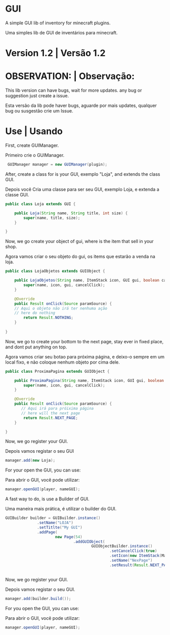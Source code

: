 
# GUI
A simple GUI lib of inventory for minecraft plugins.

Uma simples lib de GUI de inventários para minecraft.

# Version 1.2 | Versão 1.2

# OBSERVATION: | Observação:
This lib version can have bugs, wait for more updates. any bug or suggestion just create a issue.

Esta versão da lib pode haver bugs, aguarde por mais updates, qualquer bug ou susgestão crie um Issue.

# Use | Usando
First, create GUIManager.

Primeiro crie o GUIManager.

```java
 GUIManager manager = new GUIManager(plugin);
 ```
After, create a class for is your GUI, exemplo "Loja", and extends the class GUI.

Depois você Cria uma classe para ser seu GUI, exemplo Loja, e extenda a classe GUI.

```java
public class Loja extends GUI {

    public Loja(String name, String title, int size) {
        super(name, title, size);
    }

}
```
Now, we go create your object of gui, where is the item that sell in your shop.

Agora vamos criar o seu objeto do gui, os items que estarão a venda na loja.
```java
public class LojaObjetos extends GUIObject {

    public LojaObjetos(String name, ItemStack icon, GUI gui, boolean cancelClick) {
        super(name, icon, gui, cancelClick);
    }

    @Override
    public Result onClick(Source paramSource) {
    // Aqui o objeto não irá ter nenhuma ação
    // here do nothing
        return Result.NOTHING;
    }
  
}
```
Now, we go to create your bottom to the next page, stay ever in fixed place, and dont put anything on top.

Agora vamos criar seu botao para próxima página,
e deixo-o sempre em um local fixo, e não coloque nenhum objeto por cima dele.
```java
public class ProximaPagina extends GUIObject {

    public ProximaPagina(String name, ItemStack icon, GUI gui, boolean cancelClick) {
        super(name, icon, gui, cancelClick);
    }

    @Override
    public Result onClick(Source paramSource) {
       // Aqui irá para próixima página
       // here will the next page
        return Result.NEXT_PAGE;
    }

}
```

 Now, we go register your GUI.
  
 Depois vamos registar o seu GUI
  ```java
  manager.add(new Loja);
  ```
 For your open the GUI, you can use:
  
 Para abrir o GUI, você pode utilizar:
  ```java
  manager.openGUI(player, nameGUI);
  ```

A fast way to do, is use a Builder of GUI.

Uma maneira mais prática, é utilizar o builder do GUI.
  ```java
 GUIBuilder builder = GUIBuilder.instance()
                .setName("LOJA")
                .setTitlte("My GUI")
                .addPage(
                        new Page(54)
                                .addGUIObject(
                                        GUIObjectBuilder.instance()
                                                .setCancelClick(true)
                                                .setIcon(new ItemStack(Material.STONE))
                                                .setName("NexPage")
                                                .setResult(Result.NEXT_PAGE).build()));
                 
  ```
 Now, we go register your GUI.
  
 Depois vamos registar o seu GUI.
  ```java
  manager.add(builder.build());
  ```
 For you open the GUI, you can use:
 
 Para abrir o GUI, você pode utilizar:
  ```java
  manager.openGUI(player, nameGUI);
  ```
